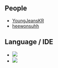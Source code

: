 ## People

* [YoungJeansKR](https://github.com/youngjeanskr "김영진")
* [heewonsuhh](https://github.com/heewonsuhh "서희원")

## Language / IDE

* <img src="https://img.shields.io/badge/Python-3776AB?style=flat&logo=Python&logoColor=white"/>
* <img src="https://img.shields.io/badge/Google Colab-F9AB00?style=flat&logo=Google Colab&logoColor=white"/>
